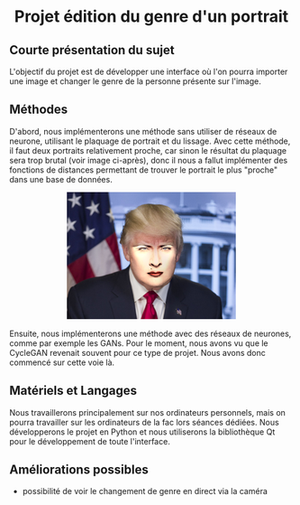 # <div align=center> Projet édition du genre d'un portrait </div>

## Courte présentation du sujet
L'objectif du projet est de développer une interface où l'on pourra importer une image et changer le genre de la personne présente sur l'image.

## Méthodes
D'abord, nous implémenterons une méthode sans utiliser de réseaux de neurone, utilisant le plaquage de portrait et du lissage. Avec cette méthode, il faut deux portraits relativement proche, car sinon le résultat du plaquage sera trop brutal (voir image ci-après), donc il nous a fallut implémenter des fonctions de distances permettant de trouver le portrait le plus "proche" dans une base de données. 

<p align="center">
<img src="https://github.com/ThibaulTG34/Projet-Edition-Du-Genre/blob/interface/Code/Genre/result.png" alt="image" style="width:300px;height:auto;">
</p>

Ensuite, nous implémenterons une méthode avec des réseaux de neurones, comme par exemple les GANs. Pour le moment, nous avons vu que le CycleGAN revenait souvent pour ce type de projet. Nous avons donc commencé sur cette voie là.

## Matériels et Langages
Nous travaillerons principalement sur nos ordinateurs personnels, mais on pourra travailler sur les ordinateurs de la fac lors séances dédiées. Nous développerons le projet en Python et nous utiliserons la bibliothèque Qt pour le développement de toute l'interface.

## Améliorations possibles
- possibilité de voir le changement de genre en direct via la caméra
